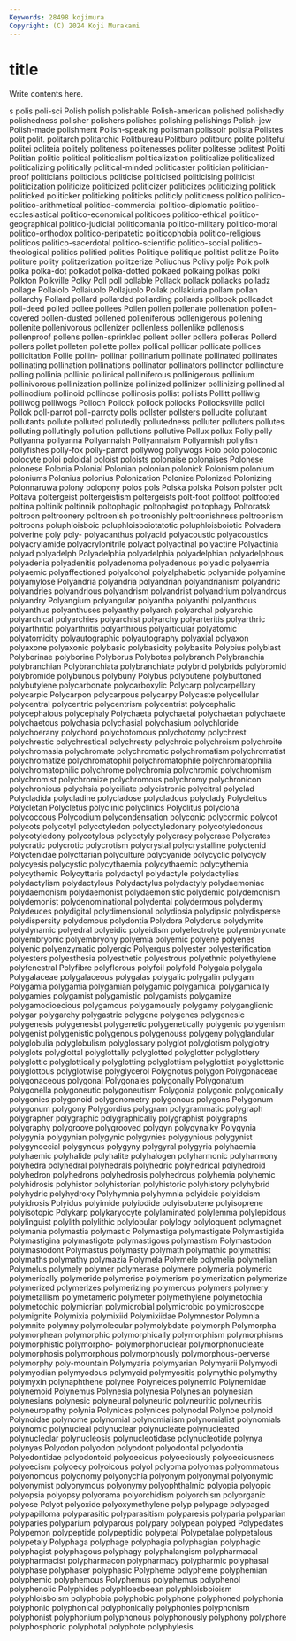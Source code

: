 ```yaml
---
Keywords: 28498 kojimura
Copyright: (C) 2024 Koji Murakami
---
```


# title

Write contents here.



s polis poli-sci Polish polish polishable Polish-american polished
polishedly polishedness polisher polishers polishes polishing polishings Polish-jew Polish-made polishment
Polish-speaking polisman polissoir polista Polistes polit polit. politarch politarchic Politbureau
Politburo politburo polite politeful politei politeia politely politeness politenesses politer
politesse politest Politi Politian politic political politicalism politicalization politicalize politicalized
politicalizing politically political-minded politicaster politician politician-proof politicians politicious politicise politicised
politicising politicist politicization politicize politicized politicizer politicizes politicizing politick politicked
politicker politicking politicks politicly politicness politico politico- politico-arithmetical politico-commercial politico-diplomatic
politico-ecclesiastical politico-economical politicoes politico-ethical politico-geographical politico-judicial politicomania politico-military politico-moral politico-orthodox
politico-peripatetic politicophobia politico-religious politicos politico-sacerdotal politico-scientific politico-social politico-theological politics politied
polities Politique politique politist politize Polito politure polity politzerization politzerize
Poliuchus Polivy polje Polk polk polka polka-dot polkadot polka-dotted polkaed
polkaing polkas polki Polkton Polkville Polky Poll poll pollable Pollack
pollack pollacks polladz pollage Pollaiolo Pollaiuolo Pollajuolo Pollak pollakiuria pollam
pollan pollarchy Pollard pollard pollarded pollarding pollards pollbook pollcadot poll-deed
polled pollee pollees Pollen pollen pollenate pollenation pollen-covered pollen-dusted pollened
polleniferous pollenigerous pollening pollenite pollenivorous pollenizer pollenless pollenlike pollenosis pollenproof
pollens pollen-sprinkled pollent poller pollera polleras Pollerd pollers pollet polleten
pollette pollex pollical pollicar pollicate pollices pollicitation Pollie pollin- pollinar
pollinarium pollinate pollinated pollinates pollinating pollination pollinations pollinator pollinators pollinctor
pollincture polling pollinia pollinic pollinical polliniferous pollinigerous pollinium pollinivorous pollinization
pollinize pollinized pollinizer pollinizing pollinodial pollinodium pollinoid pollinose pollinosis pollist
pollists Pollitt polliwig polliwog polliwogs Polloch Pollock pollock pollocks Pollocksville
polloi Pollok poll-parrot poll-parroty polls pollster pollsters pollucite pollutant pollutants
pollute polluted pollutedly pollutedness polluter polluters pollutes polluting pollutingly pollution
pollutions pollutive Pollux pollux Polly polly Pollyanna pollyanna Pollyannaish Pollyannaism
Pollyannish pollyfish pollyfishes polly-fox polly-parrot pollywog pollywogs Polo polo poloconic
polocyte poloi poloidal poloist poloists polonaise polonaises Polonese polonese Polonia
Polonial Polonian polonian polonick Polonism polonium poloniums Polonius polonius Polonization
Polonize Polonized Polonizing Polonnaruwa polony polopony polos pols Polska polska
Polson polster polt Poltava poltergeist poltergeistism poltergeists polt-foot poltfoot poltfooted
poltina poltinik poltinnik poltophagic poltophagist poltophagy Poltoratsk poltroon poltroonery poltroonish
poltroonishly poltroonishness poltroonism poltroons poluphloisboic poluphloisboiotatotic poluphloisboiotic Polvadera polverine poly
poly- polyacanthus polyacid polyacoustic polyacoustics polyacrylamide polyacrylonitrile polyact polyactinal polyactine
Polyactinia polyad polyadelph Polyadelphia polyadelphia polyadelphian polyadelphous polyadenia polyadenitis polyadenoma
polyadenous polyadic polyaemia polyaemic polyaffectioned polyalcohol polyalphabetic polyamide polyamine polyamylose
Polyandria polyandria polyandrian polyandrianism polyandric polyandries polyandrious polyandrism polyandrist polyandrium
polyandrous polyandry Polyangium polyangular polyantha polyanthi polyanthous polyanthus polyanthuses polyanthy
polyarch polyarchal polyarchic polyarchical polyarchies polyarchist polyarchy polyarteritis polyarthric polyarthritic
polyarthritis polyarthrous polyarticular polyatomic polyatomicity polyautographic polyautography polyaxial polyaxon polyaxone
polyaxonic polybasic polybasicity polybasite Polybius polyblast Polyborinae polyborine Polyborus Polybotes
polybranch Polybranchia polybranchian Polybranchiata polybranchiate polybrid polybrids polybromid polybromide polybunous
polybuny Polybus polybutene polybuttoned polybutylene polycarbonate polycarboxylic Polycarp polycarpellary polycarpic
Polycarpon polycarpous polycarpy Polycaste polycellular polycentral polycentric polycentrism polycentrist polycephalic
polycephalous polycephaly Polychaeta polychaetal polychaetan polychaete polychaetous polychasia polychasial polychasium
polychloride polychoerany polychord polychotomous polychotomy polychrest polychrestic polychrestical polychresty polychroic
polychroism polychroite polychromasia polychromate polychromatic polychromatism polychromatist polychromatize polychromatophil polychromatophile
polychromatophilia polychromatophilic polychrome polychromia polychromic polychromism polychromist polychromize polychromous polychromy
polychronicon polychronious polychsia polyciliate polycistronic polycitral polyclad Polycladida polycladine polycladose
polycladous polyclady Polycleitus Polycletan Polycletus polyclinic polyclinics Polyclitus polyclona polycoccous
Polycodium polycondensation polyconic polycormic polycot polycots polycotyl polycotyledon polycotyledonary polycotyledonous
polycotyledony polycotylous polycotyly polycracy polycrase Polycrates polycratic polycrotic polycrotism polycrystal
polycrystalline polyctenid Polyctenidae polycttarian polyculture polycyanide polycyclic polycycly polycyesis polycystic
polycythaemia polycythaemic polycythemia polycythemic Polycyttaria polydactyl polydactyle polydactylies polydactylism polydactylous
Polydactylus polydactyly polydaemoniac polydaemonism polydaemonist polydaemonistic polydemic polydemonism polydemonist polydenominational
polydental polydermous polydermy Polydeuces polydigital polydimensional polydipsia polydipsic polydisperse polydispersity
polydomous polydontia Polydora Polydorus polydymite polydynamic polyedral polyeidic polyeidism polyelectrolyte
polyembryonate polyembryonic polyembryony polyemia polyemic polyene polyenes polyenic polyenzymatic polyergic
Polyergus polyester polyesterification polyesters polyesthesia polyesthetic polyestrous polyethnic polyethylene polyfenestral
Polyfibre polyflorous polyfoil polyfold Polygala polygala Polygalaceae polygalaceous polygalas polygalic
polygalin polygam Polygamia polygamia polygamian polygamic polygamical polygamically polygamies polygamist
polygamistic polygamists polygamize polygamodioecious polygamous polygamously polygamy polyganglionic polygar polygarchy
polygastric polygene polygenes polygenesic polygenesis polygenesist polygenetic polygenetically polygenic polygenism
polygenist polygenistic polygenous polygenouss polygeny polyglandular polyglobulia polyglobulism polyglossary polyglot
polyglotism polyglotry polyglots polyglottal polyglottally polyglotted polyglotter polyglottery polyglottic polyglottically
polyglotting polyglottism polyglottist polyglottonic polyglottous polyglotwise polyglycerol Polygnotus polygon Polygonaceae
polygonaceous polygonal Polygonales polygonally Polygonatum Polygonella polygoneutic polygoneutism Polygonia polygonic
polygonically polygonies polygonoid polygonometry polygonous polygons Polygonum polygonum polygony Polygordius
polygram polygrammatic polygraph polygrapher polygraphic polygraphically polygraphist polygraphs polygraphy polygroove
polygrooved polygyn polygynaiky Polygynia polygynia polygynian polygynic polygynies polygynious polygynist
polygynoecial polygynous polygyny polygyral polygyria polyhaemia polyhaemic polyhalide polyhalite polyhalogen
polyharmonic polyharmony polyhedra polyhedral polyhedrals polyhedric polyhedrical polyhedroid polyhedron polyhedrons
polyhedrosis polyhedrous polyhemia polyhemic polyhidrosis polyhistor polyhistorian polyhistoric polyhistory polyhybrid
polyhydric polyhydroxy Polyhymnia polyhymnia polyideic polyideism polyidrosis Polyidus polyimide polyiodide
polyisobutene polyisoprene polyisotopic Polykarp polykaryocyte polylaminated polylemma polylepidous polylinguist polylith
polylithic polylobular polylogy polyloquent polymagnet polymania polymastia polymastic Polymastiga polymastigate
Polymastigida Polymastigina polymastigote polymastigous polymastism Polymastodon polymastodont Polymastus polymasty polymath
polymathic polymathist polymaths polymathy polymazia Polymela Polymele polymelia polymelian Polymelus
polymely polymer polymerase polymere polymeria polymeric polymerically polymeride polymerise polymerism
polymerization polymerize polymerized polymerizes polymerizing polymerous polymers polymery polymetallism polymetameric
polymeter polymethylene polymetochia polymetochic polymicrian polymicrobial polymicrobic polymicroscope polymignite Polymixia
polymixiid Polymixiidae Polymnestor Polymnia polymnite polymny polymolecular polymolybdate polymorph Polymorpha
polymorphean polymorphic polymorphically polymorphism polymorphisms polymorphistic polymorpho- polymorphonuclear polymorphonucleate polymorphosis
polymorphous polymorphously polymorphous-perverse polymorphy poly-mountain Polymyaria polymyarian Polymyarii Polymyodi polymyodian
polymyodous polymyoid polymyositis polymythic polymythy polymyxin polynaphthene polynee Polyneices polynemid
Polynemidae polynemoid Polynemus Polynesia polynesia Polynesian polynesian polynesians polynesic polyneural
polyneuric polyneuritic polyneuritis polyneuropathy polynia Polynices polynices polynodal Polynoe polynoid
Polynoidae polynome polynomial polynomialism polynomialist polynomials polynomic polynucleal polynuclear polynucleate
polynucleated polynucleolar polynucleosis polynucleotidase polynucleotide polynya polynyas Polyodon polyodon polyodont
polyodontal polyodontia Polyodontidae polyodontoid polyoecious polyoeciously polyoeciousness polyoecism polyoecy polyoicous
polyol polyoma polyomas polyommatous polyonomous polyonomy polyonychia polyonym polyonymal polyonymic
polyonymist polyonymous polyonymy polyophthalmic polyopia polyopic polyopsia polyopsy polyorama polyorchidism
polyorchism polyorganic polyose Polyot polyoxide polyoxymethylene polyp polypage polypaged polypapilloma
polyparasitic polyparasitism polyparesis polyparia polyparian polyparies polyparium polyparous polypary polypean
polyped Polypedates Polypemon polypeptide polypeptidic polypetal Polypetalae polypetalous polypetaly Polyphaga
polyphage polyphagia polyphagian polyphagic polyphagist polyphagous polyphagy polyphalangism polypharmacal polypharmacist
polypharmacon polypharmacy polypharmic polyphasal polyphase polyphaser polyphasic Polypheme polypheme polyphemian
polyphemic polyphemous Polyphemus polyphemus polyphenol polyphenolic Polyphides polyphloesboean polyphloisboioism polyphloisboism
polyphobia polyphobic polyphone polyphoned polyphonia polyphonic polyphonical polyphonically polyphonies polyphonism
polyphonist polyphonium polyphonous polyphonously polyphony polyphore polyphosphoric polyphotal polyphote polyphylesis
